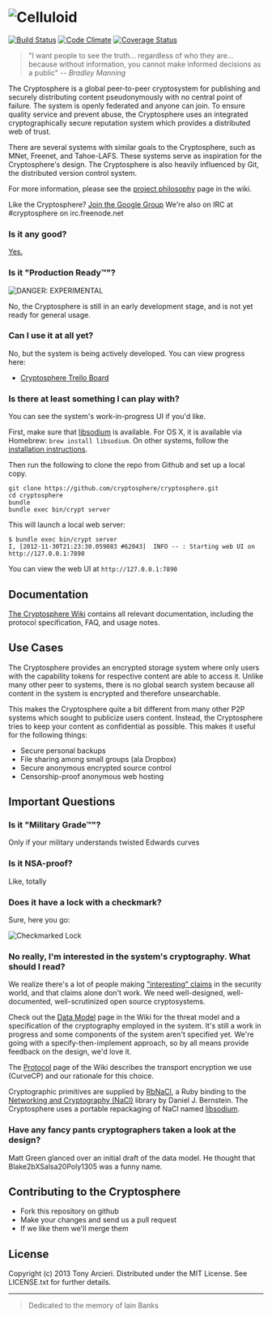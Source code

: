 ![Celluloid](https://github.com/cryptosphere/cryptosphere/raw/master/images/logo.png)
================
[![Build Status](https://secure.travis-ci.org/tarcieri/cryptosphere.png?branch=master)](http://travis-ci.org/tarcieri/cryptosphere)
[![Code Climate](https://codeclimate.com/github/cryptosphere/cryptosphere.png)](https://codeclimate.com/github/cryptosphere/cryptosphere)
[![Coverage Status](https://coveralls.io/repos/cryptosphere/cryptosphere/badge.png?branch=master)](https://coveralls.io/r/cryptosphere/cryptosphere)

> "I want people to see the truth... regardless of who they are... because
> without information, you cannot make informed decisions as a public" _-- Bradley Manning_

The Cryptosphere is a global peer-to-peer cryptosystem for publishing and
securely distributing content pseudonymously with no central point of failure.
The system is openly federated and anyone can join. To ensure quality service
and prevent abuse, the Cryptosphere uses an integrated cryptographically
secure reputation system which provides a distributed web of trust.

There are several systems with similar goals to the Cryptosphere, such as
MNet, Freenet, and Tahoe-LAFS. These systems serve as inspiration for the
Cryptosphere's design. The Cryptosphere is also heavily influenced by Git, the
distributed version control system.

For more information, please see the [project philosophy][philosophy]
page in the wiki.

Like the Cryptosphere? [Join the Google Group][google group]
We're also on IRC at #cryptosphere on irc.freenode.net

[philosophy]:   https://github.com/cryptosphere/cryptosphere/wiki/Philosophy
[google group]: https://groups.google.com/group/cryptosphere

### Is it any good?

[Yes.](http://news.ycombinator.com/item?id=3067434)

### Is it "Production Ready™"?

![DANGER: EXPERIMENTAL](https://raw.github.com/cryptosphere/cryptosphere/master/images/experimental.png)

No, the Cryptosphere is still in an early development stage, and is not yet
ready for general usage.

### Can I use it at all yet?

No, but the system is being actively developed. You can view progress here:

* [Cryptosphere Trello Board](https://trello.com/b/WMKsvLOW/cryptosphere)

### Is there at least something I can play with?

You can see the system's work-in-progress UI if you'd like.

First, make sure that [libsodium](https://github.com/libsodium/libsodium) is available.
For OS X, it is available via Homebrew: `brew install libsodium`. On other systems, follow
the [installation instructions](https://github.com/jedisct1/libsodium#installation).

Then run the following to clone the repo from Github and set up a local copy.

```
git clone https://github.com/cryptosphere/cryptosphere.git
cd cryptosphere
bundle
bundle exec bin/crypt server
```

This will launch a local web server:

```
$ bundle exec bin/crypt server
I, [2012-11-30T21:23:30.059083 #62043]  INFO -- : Starting web UI on http://127.0.0.1:7890
```

You can view the web UI at `http://127.0.0.1:7890`

Documentation
-------------
[The Cryptosphere Wiki](https://github.com/cryptosphere/cryptosphere/wiki)
contains all relevant documentation, including the protocol specification, FAQ,
and usage notes.

Use Cases
---------

The Cryptosphere provides an encrypted storage system where only users with
the capability tokens for respective content are able to access it. Unlike
many other peer to systems, there is no global search system because all
content in the system is encrypted and therefore unsearchable.

This makes the Cryptosphere quite a bit different from many other P2P systems
which sought to publicize users content. Instead, the Cryptosphere tries to
keep your content as confidential as possible. This makes it useful for the
following things:

* Secure personal backups
* File sharing among small groups (ala Dropbox)
* Secure anonymous encrypted source control
* Censorship-proof anonymous web hosting

Important Questions
-------------------

### Is it "Military Grade™"?

Only if your military understands twisted Edwards curves

### Is it NSA-proof?

Like, totally

### Does it have a lock with a checkmark?

Sure, here you go:

![Checkmarked Lock](http://i.imgur.com/QVJa2oR.png)

### No really, I'm interested in the system's cryptography. What should I read?

We realize there's a lot of people making ["interesting" claims][lolclaims] in
the security world, and that claims alone don't work. We need well-designed,
well-documented, well-scrutinized open source cryptosystems.

Check out the [Data Model][data_model] page in the Wiki for the threat model and
a specification of the cryptography employed in the system. It's still a work
in progress and some components of the system aren't specified yet.
We're going with a specify-then-implement approach, so by all means
provide feedback on the design, we'd love it.

The [Protocol][protocol] page of the Wiki describes the transport encryption we
use (CurveCP) and our rationale for this choice.

Cryptographic primitives are supplied by [RbNaCl][rbnacl], a Ruby binding to
the [Networking and Cryptography (NaCl)][nacl] library by Daniel J. Bernstein.
The Cryptosphere uses a portable repackaging of NaCl named
[libsodium][libsodium].

[lolclaims]: http://unsene.com/blog/2013/06/15/is-most-encryption-broken/#awesm=8fa4f90ed0755accf0cf65b4915d1214
[data_model]: https://github.com/cryptosphere/cryptosphere/wiki/Data-Model
[protocol]: https://github.com/cryptosphere/cryptosphere/wiki/Protocol
[rbnacl]: https://github.com/cryptosphere/rbnacl
[nacl]: http://nacl.cr.yp.to/
[libsodium]: https://github.com/jedisct1/libsodium

### Have any fancy pants cryptographers taken a look at the design?

Matt Green glanced over an initial draft of the data model. He thought that
Blake2bXSalsa20Poly1305 was a funny name.

Contributing to the Cryptosphere
--------------------------------

* Fork this repository on github
* Make your changes and send us a pull request
* If we like them we'll merge them

License
-------

Copyright (c) 2013 Tony Arcieri. Distributed under the MIT License. See
LICENSE.txt for further details.

---

> Dedicated to the memory of Iain Banks
